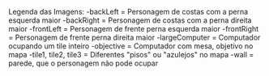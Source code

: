 Legenda das Imagens:
  -backLeft = Personagem de costas com a perna esquerda maior
  -backRight = Personagem de costas com a perna direita maior
  -frontLeft = Personagem de frente perna esquerda maior
  -frontRight = Personagem de frente perna direita maior
  -largeComputer = Computador ocupando um tile inteiro
  -objective = Computador com mesa, objetivo no mapa
  -tile1, tile2, tile3 = Diferentes "pisos" ou "azulejos" no mapa
  -wall = parede, que o personagem não pode ocupar
